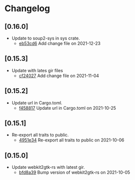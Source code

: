 # Changelog

## \[0.16.0]

- Update to soup2-sys in sys crate.
  - [eb53cd6](https://github.com/tauri-apps/javascriptcore-rs/commit/eb53cd68667ea35917a75aac4ed9167ddf4bfa0e) Add change file on 2021-12-23

## \[0.15.3]

- Update with lates gir files
  - [cf24027](https://github.com/tauri-apps/javascriptcore-rs/commit/cf240271a1154ff82ae9dcf444fa63d082a8a9f9) Add change file on 2021-11-04

## \[0.15.2]

- Update url in Cargo.toml.
  - [f458817](https://github.com/tauri-apps/javascriptcore-rs/commit/f4588172e70e58ff76c63c49cd8a7e576452e33b) Update url in Cargo.toml on 2021-10-25

## \[0.15.1]

- Re-export all traits to public.
  - [4951e34](https://github.com/tauri-apps/javascriptcore-rs/commit/4951e345dafd677efeb79e42a63b5ff46baa1111) Re-export all traits to public on 2021-10-06

## \[0.15.0]

- Update webkit2gtk-rs with latest gir.
  - [bfd8a39](https://github.com/tauri-apps/javascriptcore-rs/commit/bfd8a397a4a1f2bfc150f2aaf90230c166fc6415) Bump version of webkit2gtk-rs on 2021-10-05
